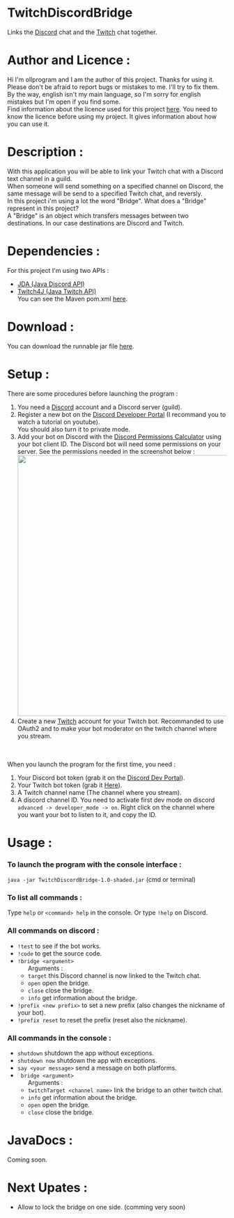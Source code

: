 # TwitchDiscordBridge
Links the [Discord](https://discord.com) chat and the [Twitch](https://www.twitch.tv) chat together.
# Author and Licence :
Hi I'm ollprogram and I am the author of this project. Thanks for using it. </br>Please don't be afraid to report bugs or mistakes to me. I'll try to fix them. By the way, english isn't my main language, so I'm sorry for english mistakes but I'm open if you find some. </br>
Find information about the licence used for this project [here](https://github.com/ollprogram/TwitchDiscordBridge/blob/main/LICENSE).
You need to know the licence before using my project. It gives information about how you can use it.
# Description :
With this application you will be able to link your Twitch chat with a Discord text channel in a guild.
</br>When someone will send something on a specified channel on Discord, the same message will be send to a specified Twitch chat, and reversly.
</br>In this project i'm using a lot the word "Bridge". What does a "Bridge" represent in this project? 
</br>A "Bridge" is an object which transfers messages between two destinations. In our case destinations are Discord and Twitch.
# Dependencies :
For this project I'm using two APIs :
- [JDA (Java Discord API)](https://github.com/DV8FromTheWorld/JDA)
- [Twitch4J (Java Twitch API)](https://github.com/twitch4j/twitch4j)
</br>You can see the Maven pom.xml [here](https://github.com/ollprogram/TwitchDiscordBridge/blob/main/pom.xml).
# Download :
You can download the runnable jar file [here](https://github.com/ollprogram/TwitchDiscordBridge/releases/download/v1.0.0/TwitchDiscordBridge-1.0-shaded.jar).
# Setup :
There are some procedures before launching the program :
<ol>
  <li> You need a <a href="https://discord.com">Discord</a> account and a Discord server (guild). </li>
  <li>Register a new bot on the <a href="https://discord.com/developers/docs/intro">Discord Developer Portal</a> (I recommand you to watch a tutorial on youtube). </br> You should also turn it to private mode.</li>
  <li> Add your bot on Discord with the <a href="https://discordapi.com/permissions.html">Discord Permissions Calculator</a> using your bot client ID. The Discord bot will need some permissions on your server. See the permissions needed in the screenshot below :
<img src="https://user-images.githubusercontent.com/39884051/143782121-78b01135-d12f-474c-9239-8afa076120ef.png" width="600"></img></li>
  <li> Create a new <a href="https://www.twitch.tv">Twitch</a> account for your Twitch bot. Recommanded to use OAuth2 and to make your bot moderator on the twitch channel where you stream.</li>
</ol>
</br></br>
When you launch the program for the first time, you need :
<ol>
  <li> Your Discord bot token (grab it on the <a href="https://discord.com/developers/docs/intro">Discord Dev Portal</a>).</li>
  <li>Your Twitch bot token (grab it <a href="https://twitchtokengenerator.com">Here</a>).</li>
  <li>A Twitch channel name (The channel where you stream).</li>
  <li> A discord channel ID. You need to activate first dev mode on discord <code>advanced -> developer_mode -> on</code>. Right click on the channel where you want your bot to listen to it, and copy the ID.</li>
</ol>

# Usage :
<h3> To launch the program with the console interface : </h3>
<code>java -jar TwitchDiscordBridge-1.0-shaded.jar</code> (cmd or terminal)

<h3> To list all commands : </h3>
Type <code>help</code> or <code>&ltcommand&gt help</code> in the console. Or type <code>!help</code> on Discord.

<h3>All commands on discord : </h3>
<ul>
  <li><code>!test</code> to see if the bot works.</li>
  <li><code>!code</code> to get the source code.</li>
  <li><code>!bridge &ltargument&gt</code> <ul>Arguments : 
      <li><code>target</code> this Discord channel is now linked to the Twitch chat.</li>
      <li><code>open</code> open the bridge.</li>
      <li><code>close</code> close the bridge.</li>
      <li><code>info</code> get information about the bridge.</li>
    </ul>
    </li>
  <li><code>!prefix &ltnew prefix&gt</code> to set a new prefix (also changes the nickname of your bot).</li>
  <li><code>!prefix reset</code> to reset the prefix (reset also the nickname).</li>
</ul>

<h3>All commands in the console :</h3>
<ul>
  <li><code>shutdown</code> shutdown the app without exceptions.</li>
  <li><code>shutdown now</code> shutdown the app with exceptions.</li>
  <li><code>say &ltyour message&gt</code> send a message on both platforms.</li>
  <li><code> bridge &ltargument&gt</code> <ul>Arguments :
    <li><code>twitchTarget &ltchannel name&gt</code> link the bridge to an other twitch chat.</li>
    <li><code>info</code> get information about the bridge.</li>
    <li><code>open</code> open the bridge.</li>
    <li><code>close</code> close the bridge.</li>
    </ul>
  </li>
</ul>

# JavaDocs :
Coming soon.

# Next Upates :
- Allow to lock the bridge on one side. (comming very soon)
